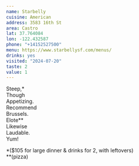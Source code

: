 ```yaml
---
name: Starbelly
cuisine: American 
address: 3583 16th St
area: Castro
lat: 37.764084
lon: -122.432587
phone: "+14152527500"
menu: https://www.starbellysf.com/menus/
drinks: yes 
visited: "2024-07-20"
taste: 2
value: 1
---
```


Steep,\*   
Though     
Appetizing.  
Recommend    
Brussels.  
Elote\**  
Likewise  
Laudable.  
Yum!  

\*($105 for large dinner & drinks for 2, with leftovers)  
\*\*(pizza)  

